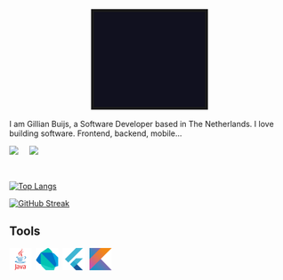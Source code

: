 <div align="center">
<img src="./logo_animated.gif" width="200" border="5" alt="buijs software logo"/>
</div>

<p align="center">

I am Gillian Buijs, a Software Developer based in The Netherlands. I love building software. Frontend, backend, mobile...

<a href="https://www.linkedin.com/in/gillian-buijs-dev"><img src="https://img.shields.io/badge/LinkedIn-0077B5?style=for-the-badge&logo=linkedin&logoColor=white" /></a>&nbsp;&nbsp;&nbsp;&nbsp;
<a href="https://www.buijs.dev"><img src="https://img.shields.io/badge/buijs.dev-0A0A0A?style=for-the-badge&logo=dev.to&logoColor=white" /></a>&nbsp;&nbsp;&nbsp;&nbsp;
</p>

<br />

[![Top Langs](https://github-readme-stats.vercel.app/api/top-langs/?username=buijs-dev&hide=Ruby,Shell&layout=compact&theme=tokyonight)](https://github.com/buijs-dev/github-readme-stats)

[![GitHub Streak](http://github-readme-streak-stats.herokuapp.com?user=buijs-dev&theme=tokyonight)](https://git.io/streak-stats)

## Tools

<div>
  <img src="https://github.com/devicons/devicon/blob/master/icons/java/java-original-wordmark.svg" title="Java" alt="Java" width="40" height="40"/>&nbsp;
  <img src="https://github.com/devicons/devicon/blob/master/icons/dart/dart-original.svg" title="Dart" alt="Dart" width="40" height="40"/>&nbsp;
  <img src="https://github.com/devicons/devicon/blob/master/icons/flutter/flutter-original.svg" title="Flutter" alt="Flutter" width="40" height="40"/>&nbsp;
      <img src="https://github.com/devicons/devicon/blob/master/icons/kotlin/kotlin-original.svg" title="Kotlin" alt="Kotlin" width="40" height="40"/>&nbsp;
</div>

<!-- 
Source for images: https://github.com/devicons/devicon/tree/master/icons
Source for streak: http://github-readme-streak-stats.herokuapp.com/demo/
Source for languages: https://github.com/anuraghazra/github-readme-stats#themes
Here are some ideas to get you started:

- 🔭 I’m currently working on ...
- 🌱 I’m currently learning ...
- 👯 I’m looking to collaborate on ...
- 🤔 I’m looking for help with ...
- 💬 Ask me about ...
- 📫 How to reach me: ...
- 😄 Pronouns: ...
- ⚡ Fun fact: ...
-->
